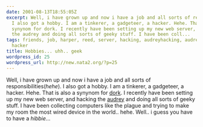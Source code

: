 ```yaml
---
date: 2001-08-13T18:55:05Z
excerpt: Well, i have grown up and now i have a job and all sorts of responsibilities(hehe).
  I also got a hobby. I am a tinkerer, a gadgeteer, a hacker. Hehe. That is also a
  synynom for dork. I recently have been setting up my new web server, and hacking
  the audrey and doing all sorts of geeky stuff. I have been coll...
tags: friends, job, harper, reed, server, hacking, audreyhacking, audrey, computers,
  hacker
title: Hobbies... uhh.. geek
wordpress_id: 25
wordpress_url: http://new.nata2.org/?p=25
---
```


Well, i have grown up and now i have a job and all sorts of responsibilities(<i>hehe</i>). I also got a hobby. I am a tinkerer, a gadgeteer, a hacker. Hehe. That is also a synynom for <a href="http://www.harperreed.org">dork</a>. I recently have been setting up my new web server, and hacking the <a href="http://www.audreyhacking.com">audrey</a> and doing all sorts of geeky stuff. I have been collecting computers like the plague and trying to make my room the most wired device in the world.. hehe. Well.. i guess you have to have a <i>hibbie</i>...
